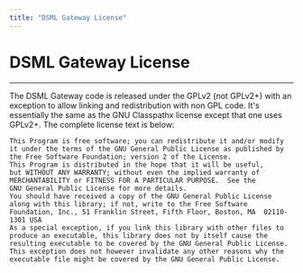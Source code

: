 ```yaml
---
title: "DSML Gateway License"
---
```


# DSML Gateway License
----------------------

The DSML Gateway code is released under the GPLv2 (not GPLv2+) with an exception to allow linking and redistribution with non GPL code. It's essentially the same as the GNU Classpathx license except that one uses GPLv2+. The complete license text is below:

    This Program is free software; you can redistribute it and/or modify
    it under the terms of the GNU General Public License as published by
    the Free Software Foundation; version 2 of the License.
    This Program is distributed in the hope that it will be useful,
    but WITHOUT ANY WARRANTY; without even the implied warranty of
    MERCHANTABILITY or FITNESS FOR A PARTICULAR PURPOSE.  See the
    GNU General Public License for more details.
    You should have received a copy of the GNU General Public License
    along with this library; if not, write to the Free Software
    Foundation, Inc., 51 Franklin Street, Fifth Floor, Boston, MA  02110-1301 USA
    As a special exception, if you link this library with other files to
    produce an executable, this library does not by itself cause the
    resulting executable to be covered by the GNU General Public License.
    This exception does not however invalidate any other reasons why the
    executable file might be covered by the GNU General Public License.
